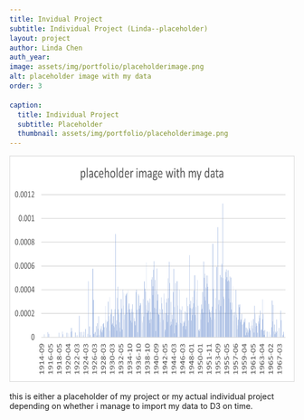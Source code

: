 ```yaml
---
title: Invidual Project
subtitle: Individual Project (Linda--placeholder)
layout: project
author: Linda Chen
auth_year: 
image: assets/img/portfolio/placeholderimage.png
alt: placeholder image with my data
order: 3

caption:
  title: Individual Project
  subtitle: Placeholder
  thumbnail: assets/img/portfolio/placeholderimage.png
---
```


<div style="text-align: center">
  <img alt="My Image" src="https://github.com/digbmc/coll-news-site/blob/main/assets/img/portfolio/placeholderimage.png?raw=true" width="700" height="400"/>
</div>

this is either a placeholder of my project or my actual individual project depending on whether i manage to import my data to D3 on time.
